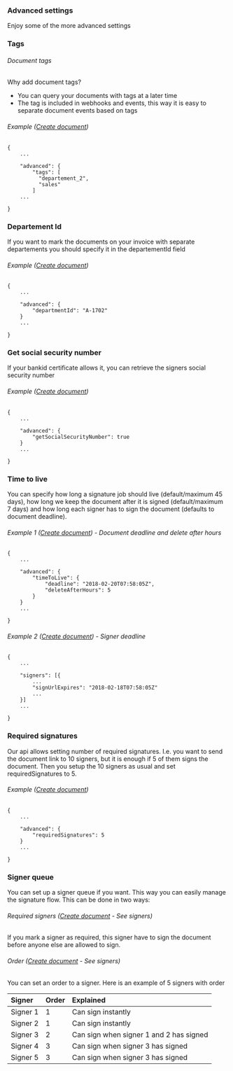 ### Advanced settings

Enjoy some of the more advanced settings

### Tags

###### Document tags

Why add document tags?

* You can query your documents with tags at a later time
* The tag is included in webhooks and events, this way it is easy to separate document events based on tags

###### Example \([Create document](https://developer.idfy.io/api#operation/Documents_Create "Create document")\)

```
{
    ...

    "advanced": {
        "tags": [
          "departement_2",
          "sales"
        ]
    ...

}
```

### Departement Id

If you want to mark the documents on your invoice with separate departements you should specify it in the departementId field

###### Example \([Create document](https://developer.idfy.io/api#operation/Documents_Create "Create document")\)

```
{
    ...

    "advanced": {
        "departmentId": "A-1702"
    }
    ...

}
```

### Get social security number

If your bankid certificate allows it, you can retrieve the signers social security number

###### Example \([Create document](https://developer.idfy.io/api#operation/Documents_Create "Create document")\)

```
{
    ...

    "advanced": {
        "getSocialSecurityNumber": true
    }
    ...

}
```

### Time to live

You can specify how long a signature job should live \(default/maximum 45 days\), how long we keep the document after it is signed \(default/maximum 7 days\) and how long each signer has to sign the document \(defaults to document deadline\).

###### Example 1 \([Create document](https://developer.idfy.io/api#operation/Documents_Create "Create document")\) - Document deadline and delete after hours

```
{
    ...

    "advanced": {
        "timeToLive": {
            "deadline": "2018-02-20T07:58:05Z",
            "deleteAfterHours": 5
        }
    }
    ...

}
```

###### Example 2 \([Create document](https://developer.idfy.io/api#operation/Documents_Create "Create document")\) - Signer deadline

```
{
    ...

    "signers": [{
        ...
        "signUrlExpires": "2018-02-18T07:58:05Z"
        ...        
    }]
    ...

}
```

### Required signatures

Our api allows setting number of required signatures. I.e. you want to send the document link to 10 signers, but it is enough if 5 of them signs the document. Then you setup the 10 signers as usual and set requiredSignatures to 5.

###### Example \([Create document](https://developer.idfy.io/api#operation/Documents_Create "Create document")\)

```
{
    ...

    "advanced": {
        "requiredSignatures": 5
    }
    ...

}
```

### Signer queue

You can set up a signer queue if you want. This way you can easily manage the signature flow. This can be done in two ways:

###### Required signers \([Create document](https://developer.idfy.io/api#operation/Documents_Create) - See signers\)

If you mark a signer as required, this signer have to sign the document before anyone else are allowed to sign.

###### Order \([Create document](https://developer.idfy.io/api#operation/Documents_Create) - See signers\)

You can set an order to a signer. Here is an example of 5 signers with order

| Signer | Order | Explained |
| :--- | :--- | :--- |
| Signer 1 | 1 | Can sign instantly |
| Signer 2 | 1 | Can sign instantly |
| Signer 3 | 2 | Can sign when signer 1 and 2 has signed |
| Signer 4 | 3 | Can sign when signer 3 has signed |
| Signer 5 | 3 | Can sign when signer 3 has signed |



